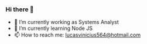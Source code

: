 ### Hi there 👋


- 🔭 I’m currently working as Systems Analyst
- 🌱 I’m currently learning Node JS
- 📫 How to reach me: lucasvinicius564@hotmail.com
